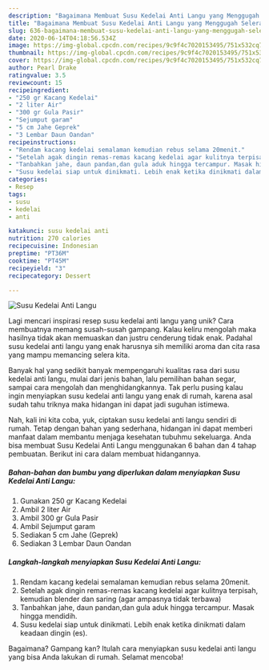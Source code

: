 ```yaml
---
description: "Bagaimana Membuat Susu Kedelai Anti Langu yang Menggugah Selera"
title: "Bagaimana Membuat Susu Kedelai Anti Langu yang Menggugah Selera"
slug: 636-bagaimana-membuat-susu-kedelai-anti-langu-yang-menggugah-selera
date: 2020-06-14T04:18:56.534Z
image: https://img-global.cpcdn.com/recipes/9c9f4c7020153495/751x532cq70/susu-kedelai-anti-langu-foto-resep-utama.jpg
thumbnail: https://img-global.cpcdn.com/recipes/9c9f4c7020153495/751x532cq70/susu-kedelai-anti-langu-foto-resep-utama.jpg
cover: https://img-global.cpcdn.com/recipes/9c9f4c7020153495/751x532cq70/susu-kedelai-anti-langu-foto-resep-utama.jpg
author: Pearl Drake
ratingvalue: 3.5
reviewcount: 15
recipeingredient:
- "250 gr Kacang Kedelai"
- "2 liter Air"
- "300 gr Gula Pasir"
- "Sejumput garam"
- "5 cm Jahe Geprek"
- "3 Lembar Daun Oandan"
recipeinstructions:
- "Rendam kacang kedelai semalaman kemudian rebus selama 20menit."
- "Setelah agak dingin remas-remas kacang kedelai agar kulitnya terpisah, kemudian blender dan saring (agar ampasnya tidak terbawa)"
- "Tanbahkan jahe, daun pandan,dan gula aduk hingga tercampur. Masak hingga mendidih."
- "Susu kedelai siap untuk dinikmati. Lebih enak ketika dinikmati dalam keadaan dingin (es)."
categories:
- Resep
tags:
- susu
- kedelai
- anti

katakunci: susu kedelai anti 
nutrition: 270 calories
recipecuisine: Indonesian
preptime: "PT36M"
cooktime: "PT45M"
recipeyield: "3"
recipecategory: Dessert

---
```



![Susu Kedelai Anti Langu](https://img-global.cpcdn.com/recipes/9c9f4c7020153495/751x532cq70/susu-kedelai-anti-langu-foto-resep-utama.jpg)

Lagi mencari inspirasi resep susu kedelai anti langu yang unik? Cara membuatnya memang susah-susah gampang. Kalau keliru mengolah maka hasilnya tidak akan memuaskan dan justru cenderung tidak enak. Padahal susu kedelai anti langu yang enak harusnya sih memiliki aroma dan cita rasa yang mampu memancing selera kita.

Banyak hal yang sedikit banyak mempengaruhi kualitas rasa dari susu kedelai anti langu, mulai dari jenis bahan, lalu pemilihan bahan segar, sampai cara mengolah dan menghidangkannya. Tak perlu pusing kalau ingin menyiapkan susu kedelai anti langu yang enak di rumah, karena asal sudah tahu triknya maka hidangan ini dapat jadi suguhan istimewa.




Nah, kali ini kita coba, yuk, ciptakan susu kedelai anti langu sendiri di rumah. Tetap dengan bahan yang sederhana, hidangan ini dapat memberi manfaat dalam membantu menjaga kesehatan tubuhmu sekeluarga. Anda bisa membuat Susu Kedelai Anti Langu menggunakan 6 bahan dan 4 tahap pembuatan. Berikut ini cara dalam membuat hidangannya.

<!--inarticleads1-->

##### Bahan-bahan dan bumbu yang diperlukan dalam menyiapkan Susu Kedelai Anti Langu:

1. Gunakan 250 gr Kacang Kedelai
1. Ambil 2 liter Air
1. Ambil 300 gr Gula Pasir
1. Ambil Sejumput garam
1. Sediakan 5 cm Jahe (Geprek)
1. Sediakan 3 Lembar Daun Oandan




<!--inarticleads2-->

##### Langkah-langkah menyiapkan Susu Kedelai Anti Langu:

1. Rendam kacang kedelai semalaman kemudian rebus selama 20menit.
1. Setelah agak dingin remas-remas kacang kedelai agar kulitnya terpisah, kemudian blender dan saring (agar ampasnya tidak terbawa)
1. Tanbahkan jahe, daun pandan,dan gula aduk hingga tercampur. Masak hingga mendidih.
1. Susu kedelai siap untuk dinikmati. Lebih enak ketika dinikmati dalam keadaan dingin (es).




Bagaimana? Gampang kan? Itulah cara menyiapkan susu kedelai anti langu yang bisa Anda lakukan di rumah. Selamat mencoba!

